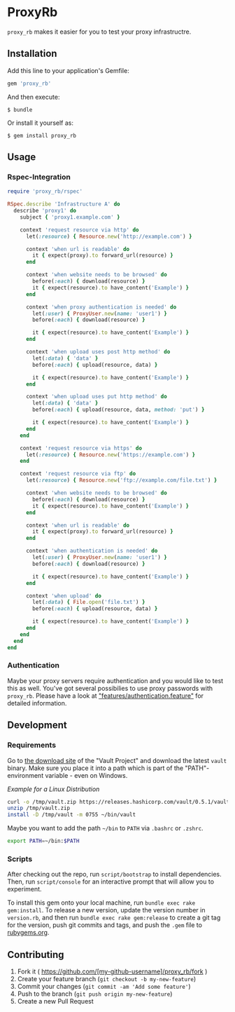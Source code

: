 # ProxyRb

`proxy_rb` makes it easier for you to test your proxy infrastructre.

## Installation

Add this line to your application's Gemfile:

```ruby
gem 'proxy_rb'
```

And then execute:

    $ bundle

Or install it yourself as:

    $ gem install proxy_rb

## Usage

### Rspec-Integration

```ruby
require 'proxy_rb/rspec'

RSpec.describe 'Infrastructure A' do
  describe 'proxy1' do
    subject { 'proxy1.example.com' }

    context 'request resource via http' do
      let(:resource) { Resource.new('http://example.com') }

      context 'when url is readable' do
        it { expect(proxy).to forward_url(resource) }
      end

      context 'when website needs to be browsed' do
        before(:each) { download(resource) }
        it { expect(resource).to have_content('Example') }
      end

      context 'when proxy authentication is needed' do
        let(:user) { ProxyUser.new(name: 'user1') }
        before(:each) { download(resource) }

        it { expect(resource).to have_content('Example') }
      end

      context 'when upload uses post http method' do
        let(:data) { 'data' }
        before(:each) { upload(resource, data) }

        it { expect(resource).to have_content('Example') }
      end

      context 'when upload uses put http method' do
        let(:data) { 'data' }
        before(:each) { upload(resource, data, method: 'put') }

        it { expect(resource).to have_content('Example') }
      end
    end

    context 'request resource via https' do
      let(:resource) { Resource.new('https://example.com') }
    end

    context 'request resource via ftp' do
      let(:resource) { Resource.new('ftp://example.com/file.txt') }

      context 'when website needs to be browsed' do
        before(:each) { download(resource) }
        it { expect(resource).to have_content('Example') }
      end

      context 'when url is readable' do
        it { expect(proxy).to forward_url(resource) }
      end

      context 'when authentication is needed' do
        let(:user) { ProxyUser.new(name: 'user1') }
        before(:each) { download(resource) }

        it { expect(resource).to have_content('Example') }
      end

      context 'when upload' do
        let(:data) { File.open('file.txt') }
        before(:each) { upload(resource, data) }

        it { expect(resource).to have_content('Example') }
      end
    end
  end
end
```

### Authentication

Maybe your proxy servers require authentication and you would like to test this
as well. You've got several possibilies to use proxy passwords with `proxy_rb`.
Please have a look at
["features/authentication.feature"](features/authentication.feature) for
detailed information.


## Development

### Requirements

Go to [the download site](https://www.vaultproject.io/downloads.html) of the
"Vault Project" and download the latest `vault` binary. Make sure you place it
into a path which is part of the "PATH"-environment variable - even on Windows.

*Example for a Linux Distribution*

~~~bash
curl -o /tmp/vault.zip https://releases.hashicorp.com/vault/0.5.1/vault_0.5.1_linux_amd64.zip
unzip /tmp/vault.zip
install -D /tmp/vault -m 0755 ~/bin/vault
~~~

Maybe you want to add the path `~/bin` to `PATH` via `.bashrc` or `.zshrc`.

~~~bash
export PATH=~/bin:$PATH
~~~

### Scripts

After checking out the repo, run `script/bootstrap` to install dependencies.
Then, run `script/console` for an interactive prompt that will allow you to
experiment.

To install this gem onto your local machine, run `bundle exec rake gem:install`. To
release a new version, update the version number in `version.rb`, and then run
`bundle exec rake gem:release` to create a git tag for the version, push git
commits and tags, and push the `.gem` file to
[rubygems.org](https://rubygems.org).

## Contributing

1. Fork it ( https://github.com/[my-github-username]/proxy_rb/fork )
2. Create your feature branch (`git checkout -b my-new-feature`)
3. Commit your changes (`git commit -am 'Add some feature'`)
4. Push to the branch (`git push origin my-new-feature`)
5. Create a new Pull Request
